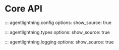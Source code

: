 # Core API

::: agentlightning.config
    options:
      show_source: true

::: agentlightning.types
    options:
      show_source: true

::: agentlightning.logging
    options:
      show_source: true